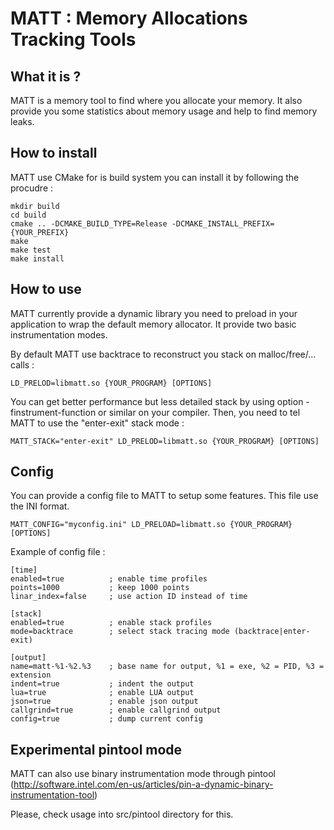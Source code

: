 MATT : Memory Allocations Tracking Tools
========================================

What it is ?
------------

MATT is a memory tool to find where you allocate your memory. It also provide you some
statistics about memory usage and help to find memory leaks.

How to install
--------------

MATT use CMake for is build system you can install it by following the procudre :

	mkdir build
	cd build
	cmake .. -DCMAKE_BUILD_TYPE=Release -DCMAKE_INSTALL_PREFIX={YOUR_PREFIX}
	make
	make test
	make install

How to use
----------

MATT currently provide a dynamic library you need to preload in your application to
wrap the default memory allocator. It provide two basic instrumentation modes.

By default MATT use backtrace to reconstruct you stack on malloc/free/... calls :

	LD_PRELOD=libmatt.so {YOUR_PROGRAM} [OPTIONS]

You can get better performance but less detailed stack by using option 
-finstrument-function or similar on your compiler. Then, you need to tel MATT to use
the "enter-exit" stack mode :

	MATT_STACK="enter-exit" LD_PRELOD=libmatt.so {YOUR_PROGRAM} [OPTIONS]

Config
------

You can provide a config file to MATT to setup some features. This file use the INI
format.

	MATT_CONFIG="myconfig.ini" LD_PRELOAD=libmatt.so {YOUR_PROGRAM} [OPTIONS]

Example of config file :

	[time]
	enabled=true          ; enable time profiles
	points=1000           ; keep 1000 points
	linar_index=false     ; use action ID instead of time

	[stack]
	enabled=true          ; enable stack profiles
	mode=backtrace        ; select stack tracing mode (backtrace|enter-exit)

	[output]
	name=matt-%1-%2.%3    ; base name for output, %1 = exe, %2 = PID, %3 = extension
	indent=true           ; indent the output
	lua=true              ; enable LUA output
	json=true             ; enable json output
	callgrind=true        ; enable callgrind output
	config=true           ; dump current config

Experimental pintool mode
-------------------------

MATT can also use binary instrumentation mode through pintool 
(http://software.intel.com/en-us/articles/pin-a-dynamic-binary-instrumentation-tool)

Please, check usage into src/pintool directory for this.
